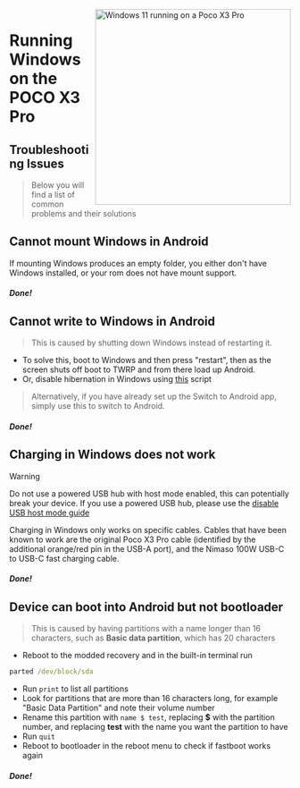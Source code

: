 <img align="right" src="https://github.com/n00b69/woa-vayu/blob/main/vayu.png" width="350" alt="Windows 11 running on a Poco X3 Pro">

# Running Windows on the POCO X3 Pro

## Troubleshooting Issues
> Below you will find a list of common problems and their solutions

## Cannot mount Windows in Android
If mounting Windows produces an empty folder, you either don't have Windows installed, or your rom does not have mount support.

##### Done!


## Cannot write to Windows in Android
> This is caused by shutting down Windows instead of restarting it.
- To solve this, boot to Windows and then press "restart", then as the screen shuts off boot to TWRP and from there load up Android.
- Or, disable hibernation in Windows using [this](https://github.com/n00b69/woa-beryllium/releases/tag/1.0) script 
> Alternatively, if you have already set up the Switch to Android app, simply use this to switch to Android.

##### Done!


## Charging in Windows does not work
> [!WARNING]
> Do not use a powered USB hub with host mode enabled, this can potentially break your device. If you use a powered USB hub, please use the [disable USB host mode guide](/guide/English/Additional-materials-en.md#Disabling-USB-host-mode)

Charging in Windows only works on specific cables. Cables that have been known to work are the original Poco X3 Pro cable (identified by the additional orange/red pin in the USB-A port), and the Nimaso 100W USB-C to USB-C fast charging cable.

##### Done!


## Device can boot into Android but not bootloader
> This is caused by having partitions with a name longer  than 16 characters, such as **Basic data partition**, which has 20 characters
- Reboot to the modded recovery and in the built-in terminal run
```cmd
parted /dev/block/sda
```
- Run ```print``` to list all partitions
- Look for partitions that are more than 16 characters long, for example "Basic Data Partition" and note their volume number
- Rename this partition with ```name $ test```, replacing **$** with the partition number, and replacing **test** with the name you want the partition to have
- Run ```quit```
- Reboot to bootloader in the reboot menu to check if fastboot works again

##### Done!




















